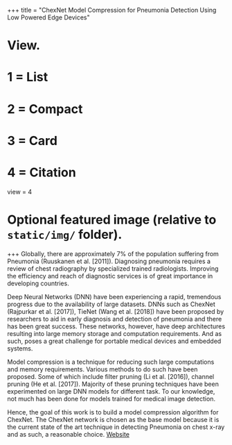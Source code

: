 +++
title = "ChexNet Model Compression for Pneumonia Detection Using Low Powered Edge Devices"

# View.
#   1 = List
#   2 = Compact
#   3 = Card
#   4 = Citation
view = 4

# Optional featured image (relative to `static/img/` folder).

+++
Globally, there are approximately 7% of the population suffering from Pneumonia (Ruuskanen et al. [2011]). Diagnosing pneumonia requires a review of chest radiography by specialized trained radiologists. Improving the efficiency and reach of diagnostic services is of great importance in developing countries.

Deep Neural Networks (DNN) have been experiencing a rapid, tremendous progress due to the availability of large datasets. DNNs such as ChexNet (Rajpurkar et al. [2017]), TieNet (Wang et al. [2018]) have been proposed by researchers to aid in early diagnosis and detection of pneumonia and there has been great success. These networks, however, have deep architectures resulting into large memory storage and computation requirements. And as such, poses a great challenge for portable medical devices and embedded systems.

Model compression is a technique for reducing such large computations and memory requirements. Various methods to do such have been proposed. Some of which include filter pruning (Li et al. [2016]), channel pruning (He et al. [2017]). Majority of these pruning techniques have been experimented on large DNN models for different task. To our knowledge, not much has been done for models trained for medical image detection.

Hence, the goal of this work is to build a model compression algorithm for ChexNet. The ChexNet network is chosen as the base model because it is the current state of the art technique in detecting Pneumonia on chest x-ray and as such, a reasonable choice.
[Website ](https://www.k4all.org/project/chexnet-model-pneumonia/)